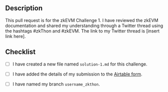 ## Description

This pull request is for the zkEVM Challenge 1. I have reviewed the zkEVM documentation and shared my understanding through a Twitter thread using the hashtags #zkThon and #zkEVM. The link to my Twitter thread is [insert link here].

## Checklist

- [ ] I have created a new file named `solution-1.md` for this challenge.
- [ ] I have added the details of my submission to the [Airtable form](https://airtable.com/shr21z0FfPImZfYBQ).
- [ ] I have named my branch `username_zkthon`.


